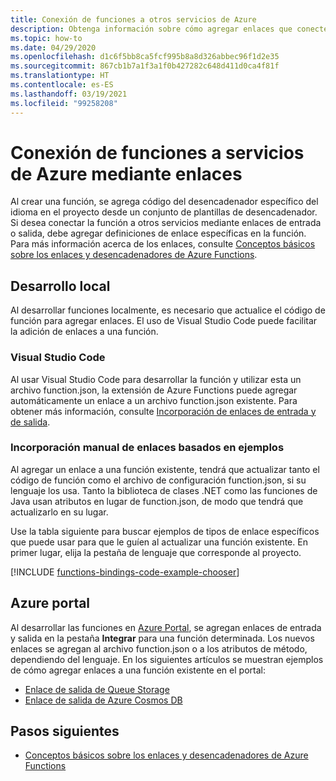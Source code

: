 ```yaml
---
title: Conexión de funciones a otros servicios de Azure
description: Obtenga información sobre cómo agregar enlaces que conecten otros servicios de Azure a una función existente en un proyecto de Azure Functions.
ms.topic: how-to
ms.date: 04/29/2020
ms.openlocfilehash: d1c6f5bb8ca5fcf995b8a8d326abbec96f1d2e35
ms.sourcegitcommit: 867cb1b7a1f3a1f0b427282c648d411d0ca4f81f
ms.translationtype: HT
ms.contentlocale: es-ES
ms.lasthandoff: 03/19/2021
ms.locfileid: "99258208"
---
```

# <a name="connect-functions-to-azure-services-using-bindings"></a>Conexión de funciones a servicios de Azure mediante enlaces

Al crear una función, se agrega código del desencadenador específico del idioma en el proyecto desde un conjunto de plantillas de desencadenador. Si desea conectar la función a otros servicios mediante enlaces de entrada o salida, debe agregar definiciones de enlace específicas en la función. Para más información acerca de los enlaces, consulte [Conceptos básicos sobre los enlaces y desencadenadores de Azure Functions](functions-triggers-bindings.md).

## <a name="local-development"></a>Desarrollo local       

Al desarrollar funciones localmente, es necesario que actualice el código de función para agregar enlaces. El uso de Visual Studio Code puede facilitar la adición de enlaces a una función.  

### <a name="visual-studio-code"></a>Visual Studio Code

Al usar Visual Studio Code para desarrollar la función y utilizar esta un archivo function.json, la extensión de Azure Functions puede agregar automáticamente un enlace a un archivo function.json existente. Para obtener más información, consulte [Incorporación de enlaces de entrada y de salida](functions-develop-vs-code.md#add-input-and-output-bindings).   

### <a name="manually-add-bindings-based-on-examples"></a>Incorporación manual de enlaces basados en ejemplos

Al agregar un enlace a una función existente, tendrá que actualizar tanto el código de función como el archivo de configuración function.json, si su lenguaje los usa. Tanto la biblioteca de clases .NET como las funciones de Java usan atributos en lugar de function.json, de modo que tendrá que actualizarlo en su lugar.

Use la tabla siguiente para buscar ejemplos de tipos de enlace específicos que puede usar para que le guíen al actualizar una función existente. En primer lugar, elija la pestaña de lenguaje que corresponde al proyecto. 

[!INCLUDE [functions-bindings-code-example-chooser](../../includes/functions-bindings-code-example-chooser.md)]

## <a name="azure-portal"></a>Azure portal

Al desarrollar las funciones en [Azure Portal](https://portal.azure.com), se agregan enlaces de entrada y salida en la pestaña **Integrar** para una función determinada. Los nuevos enlaces se agregan al archivo function.json o a los atributos de método, dependiendo del lenguaje. En los siguientes artículos se muestran ejemplos de cómo agregar enlaces a una función existente en el portal:

+ [Enlace de salida de Queue Storage](functions-integrate-storage-queue-output-binding.md)
+ [Enlace de salida de Azure Cosmos DB](functions-integrate-store-unstructured-data-cosmosdb.md)

## <a name="next-steps"></a>Pasos siguientes

+ [Conceptos básicos sobre los enlaces y desencadenadores de Azure Functions](functions-triggers-bindings.md)
